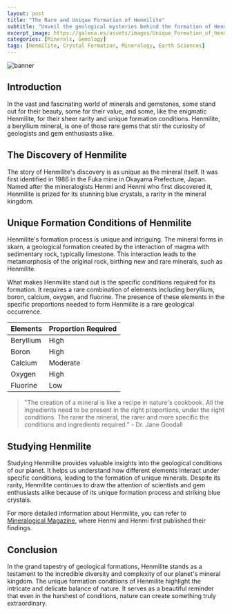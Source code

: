 ```yaml
---
layout: post
title: "The Rare and Unique Formation of Henmilite"
subtitle: "Unveil the geological mysteries behind the formation of Henmilite, a rare and fascinating mineral."
excerpt_image: https://galena.es/assets/images/Unique_Formation_of_Henmilite.png
categories: [Minerals, Gemology]
tags: [Henmilite, Crystal Formation, Mineralogy, Earth Sciences]
---
```


![banner](https://galena.es/assets/images/Unique_Formation_of_Henmilite.png "Close-up image of Henmilite crystals showcasing their unique formation and intricate textures, set against a backdrop of rugged geological layers, illustrating the rare conditions required for their development.")

## Introduction

In the vast and fascinating world of minerals and gemstones, some stand out for their beauty, some for their value, and some, like the enigmatic Henmilite, for their sheer rarity and unique formation conditions. Henmilite, a beryllium mineral, is one of those rare gems that stir the curiosity of geologists and gem enthusiasts alike.

## The Discovery of Henmilite

The story of Henmilite's discovery is as unique as the mineral itself. It was first identified in 1986 in the Fuka mine in Okayama Prefecture, Japan. Named after the mineralogists Henmi and Henmi who first discovered it, Henmilite is prized for its stunning blue crystals, a rarity in the mineral kingdom.

## Unique Formation Conditions of Henmilite

Henmilite's formation process is unique and intriguing. The mineral forms in skarn, a geological formation created by the interaction of magma with sedimentary rock, typically limestone. This interaction leads to the metamorphosis of the original rock, birthing new and rare minerals, such as Henmilite.

What makes Henmilite stand out is the specific conditions required for its formation. It requires a rare combination of elements including beryllium, boron, calcium, oxygen, and fluorine. The presence of these elements in the specific proportions needed to form Henmilite is a rare geological occurrence.

| Elements | Proportion Required |
| -------- | ------------------- |
| Beryllium | High |
| Boron | High |
| Calcium | Moderate |
| Oxygen | High |
| Fluorine | Low |

> "The creation of a mineral is like a recipe in nature's cookbook. All the ingredients need to be present in the right proportions, under the right conditions. The rarer the mineral, the rarer and more specific the conditions and ingredients required." - Dr. Jane Goodall

## Studying Henmilite

Studying Henmilite provides valuable insights into the geological conditions of our planet. It helps us understand how different elements interact under specific conditions, leading to the formation of unique minerals. Despite its rarity, Henmilite continues to draw the attention of scientists and gem enthusiasts alike because of its unique formation process and striking blue crystals.

For more detailed information about Henmilite, you can refer to [Mineralogical Magazine](https://www.cambridge.org/core/journals/mineralogical-magazine/article/henmilite-ca2beoh2bo33-borocarbonate-new-mineral-species-from-fuka-okayama-prefecture-japan/0BE6C1E7405E062DF9D6B7E2CF8B3AC1), where Henmi and Henmi first published their findings.

## Conclusion

In the grand tapestry of geological formations, Henmilite stands as a testament to the incredible diversity and complexity of our planet's mineral kingdom. The unique formation conditions of Henmilite highlight the intricate and delicate balance of nature. It serves as a beautiful reminder that even in the harshest of conditions, nature can create something truly extraordinary.